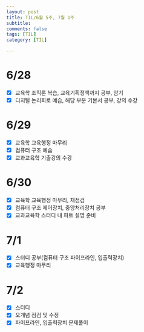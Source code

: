 ```yaml
---
layout: post
title: TIL/6월 5주, 7월 1주
subtitle: 
comments: false
tags: [TIL]
category: [TIL]

---
```


# 6/28
- [x] 교육학 조직론 복습, 교육기획정책까지 공부, 암기
- [x] 디지털 논리회로 예습, 해당 부분 기본서 공부, 강의 수강

# 6/29
- [x] 교육학 교육행정 마무리
- [x] 컴퓨터 구조 예습
- [x] 교과교육학 기출강의 수강   

# 6/30
- [x] 교육학 교육행정 마무리, 재점검
- [x] 컴퓨터 구조 제어장치, 중앙처리장치 공부
- [x] 교과교육학 스터디 내 파트 설명 준비

# 7/1
- [x] 스터디 공부(컴퓨터 구조 파이프라인, 입출력장치)
- [x] 교육행정 마무리

# 7/2
- [x] 스터디
- [x] 오개념 점검 및 수정
- [x] 파이프라인, 입출력장치 문제풀이

